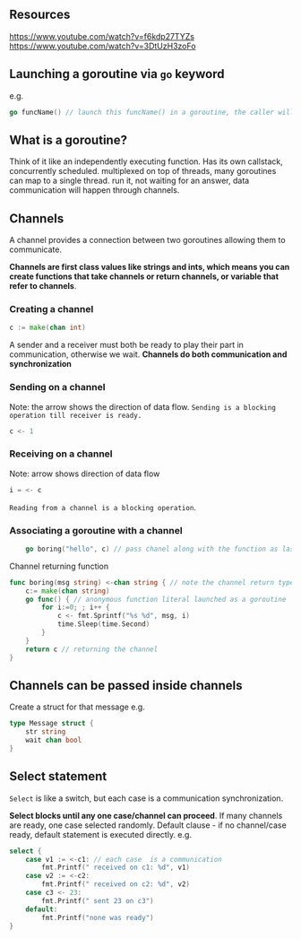 
## Resources

https://www.youtube.com/watch?v=f6kdp27TYZs
https://www.youtube.com/watch?v=3DtUzH3zoFo

## Launching a goroutine via `go` keyword

e.g.
```go
go funcName() // launch this funcName() in a goroutine, the caller will not wait for it and keep executing next instructions
```

## What is a goroutine?

Think of it like an independently executing function.
Has its own callstack, concurrently scheduled.
multiplexed on top of threads, many goroutines can map to a single thread.
run it, not waiting for an answer, data communication will happen through channels.


## Channels

A channel provides a connection between two goroutines allowing them to communicate.

**Channels are first class values like strings and ints, which means you can create functions that take channels or return channels, or variable that refer to channels**.


### Creating a channel

```go
c := make(chan int)
```

A sender and a receiver must both be ready to play their part in communication, otherwise we wait.
**Channels do both communication and synchronization**

### Sending on a channel

Note: the arrow shows the direction of data flow.
`Sending is a blocking operation till receiver is ready.`
```go
c <- 1
```
### Receiving on a channel

Note: arrow shows direction of data flow
```go
i = <- c
```

`Reading from a channel is a blocking operation`.


### Associating a goroutine with a channel

```go
	go boring("hello", c) // pass chanel along with the function as last param
```

Channel returning function
```go
func boring(msg string) <-chan string { // note the channel return type
    c:= make(chan string)
    go func() { // anonymous function literal launched as a goroutine
        for i:=0; ; i++ {
            c <- fmt.Sprintf("%s %d", msg, i)
            time.Sleep(time.Second)
        }
    }
    return c // returning the channel
}
```

## Channels can be passed inside channels

Create a struct for that message
e.g.
```go
type Message struct {
    str string
    wait chan bool
}
```

## Select statement

`Select` is like a switch, but each case is a communication synchronization.

**Select blocks until any one case/channel can proceed**.
If many channels are ready, one case selected randomly.
Default clause - if no channel/case ready, default statement is executed directly.
e.g.
```go
select {
    case v1 := <-c1: // each case  is a communication
        fmt.Printf(" received on c1: %d", v1)
    case v2 := <-c2:
        fmt.Printf(" received on c2: %d", v2)
    case c3 <- 23:
        fmt.Printf(" sent 23 on c3")
    default:
        fmt.Printf("none was ready")
}
```